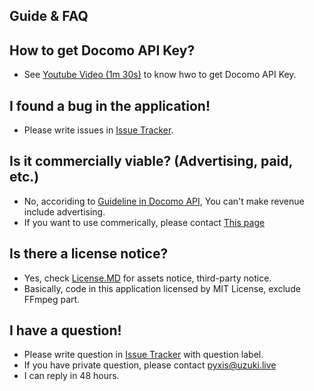 ## Guide & FAQ

## How to get Docomo API Key?
* See [Youtube Video (1m 30s)](https://www.youtube.com/watch?v=IZeXiWL0rO0&feature=youtu.be) to know hwo to get Docomo API Key.

## I found a bug in the application!
* Please write issues in [Issue Tracker](https://github.com/WindSekirun/DokodemoYukariAndroidClient/issues).

## Is it commercially viable? (Advertising, paid, etc.)
* No, accoriding to [Guideline in Docomo API](https://dev.smt.docomo.ne.jp/?p=docs.api.page&api_name=text_to_speech&p_name=guideline#tag01), You can't make revenue include advertising.
* If you want to use commerically, please contact [This page](https://dev.smt.docomo.ne.jp/?p=mypage.inquiry.new.input)

## Is there a license notice?
* Yes, check [License.MD](https://github.com/WindSekirun/DokodemoYukariAndroidClient/blob/master/LICENSE.MD) for assets notice, third-party notice.
* Basically, code in this application licensed by MIT License, exclude FFmpeg part. 

## I have a question!
* Please write question in [Issue Tracker](https://github.com/WindSekirun/DokodemoYukariAndroidClient/issues) with question label.
* If you have private question, please contact pyxis@uzuki.live
* I can reply in 48 hours.
